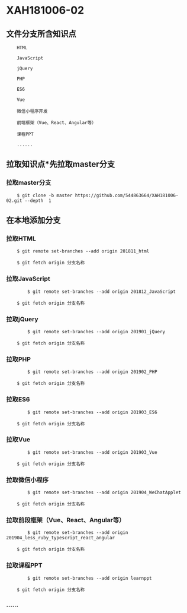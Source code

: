 # XAH181006-02

## 文件分支所含知识点
```
	HTML
	
	JavaScript
	
	jQuery
	
	PHP
	
	ES6
	
	Vue

	微信小程序开发

	前端框架（Vue、React、Angular等）
	
	课程PPT
	
	......
```

## 拉取知识点*先拉取master分支

### 拉取master分支
```
	$ git clone -b master https://github.com/544863664/XAH181006-02.git --depth  1
```

## 在本地添加分支

### 拉取HTML
```
	$ git remote set-branches --add origin 201811_html

	$ git fetch origin 分支名称
```

### 拉取JavaScript
```
        $ git remote set-branches --add origin 201812_JavaScript

	$ git fetch origin 分支名称
```

### 拉取jQuery
```
        $ git remote set-branches --add origin 201901_jQuery

	$ git fetch origin 分支名称
```

### 拉取PHP
```
        $ git remote set-branches --add origin 201902_PHP

	$ git fetch origin 分支名称
```

### 拉取ES6
```
        $ git remote set-branches --add origin 201903_ES6

	$ git fetch origin 分支名称
```

### 拉取Vue
```
        $ git remote set-branches --add origin 201903_Vue

	$ git fetch origin 分支名称
```

### 拉取微信小程序
```
        $ git remote set-branches --add origin 201904_WeChatApplet

	$ git fetch origin 分支名称
```

### 拉取前段框架（Vue、React、Angular等）
```
        $ git remote set-branches --add origin 201904_less_ruby_typescript_react_angular

	$ git fetch origin 分支名称
```

### 拉取课程PPT
```
        $ git remote set-branches --add origin learnppt

	$ git fetch origin 分支名称
```

### ......
